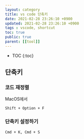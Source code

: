 ```yaml
---
layout: category
title: vs code 단축키
date: 2021-02-28 23:26:10 +0900
updated: 2021-02-28 23:26:10 +0900
tags : vscode, shortcut 
toc: true
public: true
parent: [[tool]]
---
```

* TOC
{:toc}
## 단축키

### 코드 재정렬
MacOS에서
```
Shift + Option + F
```

### 단축키 설정하기
```
Cmd + K, Cmd + S
```